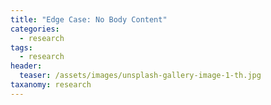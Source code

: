 ```yaml
---
title: "Edge Case: No Body Content"
categories:
  - research
tags:
  - research
header:
  teaser: /assets/images/unsplash-gallery-image-1-th.jpg
taxanomy: research
---
```

